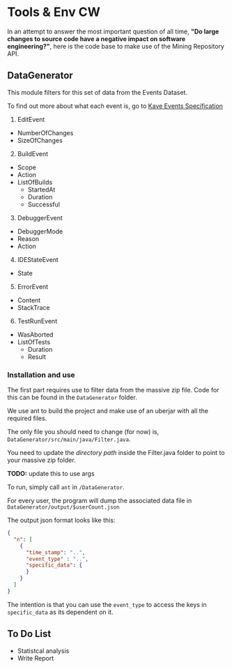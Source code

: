 # Tools & Env CW

In an attempt to answer the most important question of all time, **"Do large changes to source code have a negative impact on software engineering?"**, here is the code base to make use of the Mining Repository API.

## DataGenerator

This module filters for this set of data from the Events Dataset.

To find out more about what each event is, go to [Kave Events Specification]


1. EditEvent
  + NumberOfChanges
  + SizeOfChanges
2. BuildEvent
  + Scope
  + Action
  + ListOfBuilds
    + StartedAt
    + Duration
    + Successful
3. DebuggerEvent
  + DebuggerMode
  + Reason
  + Action
4. IDEStateEvent
  + State
5. ErrorEvent
  + Content
  + StackTrace
6. TestRunEvent
  + WasAborted
  + ListOfTests
    + Duration
    + Result

### Installation and use

The first part requires use to filter data from the massive zip file. Code for this can be found in the `DataGenerator` folder.

We use ant to build the project and make use of an uberjar with all the required files.

The only file you should need to change (for now) is,
`DataGenerator/src/main/java/Filter.java`.

You need to update the _directory path_ inside the Filter.java folder to point to your massive zip folder.

**TODO:** update this to use args

To run, simply call `ant` in `/DataGenerator`.

For every user, the program will dump the associated data file in `DataGenerator/output/$userCount.json`

The output json format looks like this:

```json
{
  "n": [
    {
      "time_stamp": "..",
      "event_type" : "..",
      "specific_data": {
      }
    }
  ]
}
```
The intention is that you can use the `event_type` to access the keys in `specific_data`
as its dependent on it.

## To Do List

- Statistcal analysis
- Write Report


[Kave Events Specification]: http://www.kave.cc/feedbag/event-generation
